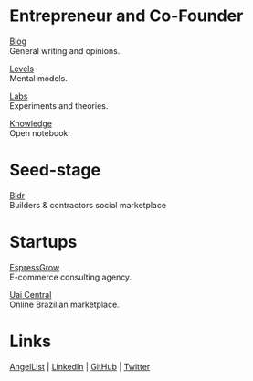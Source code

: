 # Entrepreneur and Co-Founder

[Blog](/blog/) <br />General writing and opinions.

[Levels](/levels/) <br />Mental models.

[Labs](/labs/) <br />Experiments and theories.

[Knowledge](/knowledge/) <br />Open notebook.

# Seed-stage

<a href="https://locallistings.herokuapp.com/">Bldr</a><br />Builders & contractors social marketplace

# Startups

[EspressGrow](/espressgrow) <br />E-commerce consulting agency.

[Uai Central](/uai/) <br />Online Brazilian marketplace.

# Links

<a href="https://angel.co/u/nicoestrada">AngelList</a> <a>|</a>
<a href="https://linkedin.com/in/nico-estrada">LinkedIn</a> <a>|</a>
<a href="https://github.com/nicoestrada">GitHub</a> <a>|</a>
<a href="https://twitter.com/stradamoney">Twitter</a>

